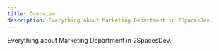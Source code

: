 ```yaml
---
title: Overview
description: Everything about Marketing Department in 2SpacesDev.
---
```


Everything about Marketing Department in 2SpacesDev.
